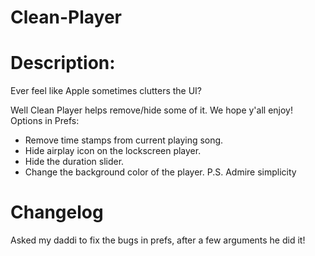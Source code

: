 # Clean-Player
# Description:
Ever feel like Apple sometimes clutters the UI?

Well Clean Player helps remove/hide some of it. We hope y'all enjoy! 
Options in Prefs:

* Remove time stamps from current playing song.
* Hide airplay icon on the lockscreen player.
* Hide the duration slider.
* Change the background color of the player.
P.S. Admire simplicity

# Changelog
Asked my daddi to fix the bugs in prefs, after a few arguments he did it!
